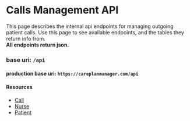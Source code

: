 # Calls Management API

This page describes the internal api endpoints for managing outgoing patient calls. Use this page to see available endpoints, and the tables they return info from. 
<br>**All endpoints return json.**

### base uri: `/api`
#### production base uri: `https://careplanmanager.com/api`

#### Resources

- [Call](../api/internal/resources/Call.md)
- [Nurse](../api/internal/resources/Nurse.md)
- [Patient](../api/internal/resources/Patient.md)